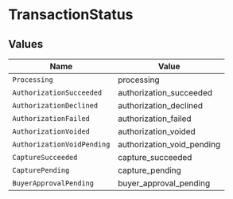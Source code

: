 # TransactionStatus


## Values

| Name                       | Value                      |
| -------------------------- | -------------------------- |
| `Processing`               | processing                 |
| `AuthorizationSucceeded`   | authorization_succeeded    |
| `AuthorizationDeclined`    | authorization_declined     |
| `AuthorizationFailed`      | authorization_failed       |
| `AuthorizationVoided`      | authorization_voided       |
| `AuthorizationVoidPending` | authorization_void_pending |
| `CaptureSucceeded`         | capture_succeeded          |
| `CapturePending`           | capture_pending            |
| `BuyerApprovalPending`     | buyer_approval_pending     |